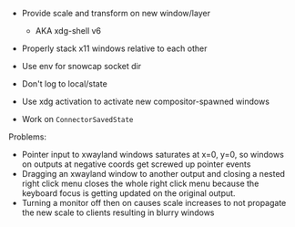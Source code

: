 - Provide scale and transform on new window/layer
    - AKA xdg-shell v6

- Properly stack x11 windows relative to each other
- Use env for snowcap socket dir
- Don't log to local/state

- Use xdg activation to activate new compositor-spawned windows
- Work on `ConnectorSavedState`

Problems:
- Pointer input to xwayland windows saturates at x=0, y=0, so windows on outputs at negative coords
  get screwed up pointer events
- Dragging an xwayland window to another output and closing a nested right click menu closes the whole
  right click menu because the keyboard focus is getting updated on the original output.
- Turning a monitor off then on causes scale increases to not propagate the new scale to clients resulting in blurry windows
